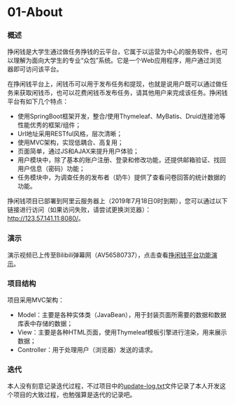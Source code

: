 # 01-About

### 概述

挣闲钱是大学生通过做任务挣钱的云平台，它属于以运营为中心的服务软件，也可以理解为面向大学生的专业“众包”系统。它是一个Web应用程序，用户通过浏览器即可访问该平台。

在挣闲钱平台上，闲钱币可以用于发布任务和提现，也就是说用户既可以通过做任务来获取闲钱币，也可以花费闲钱币发布任务，请其他用户来完成该任务。挣闲钱平台有如下几个特点：

- 使用SpringBoot框架开发，整合/使用Thymeleaf、MyBatis、Druid连接池等性能优秀的框架/组件；
- Url地址采用RESTful风格，层次清晰；
- 使用MVC架构，实现低耦合、高复用；
- 页面简单，通过JS和AJAX来提升用户体验；
- 用户模块中，除了基本的账户注册、登录和修改功能，还提供邮箱验证、找回用户信息（密码）功能；
- 任务模块中，为调查任务的发布者（奶牛）提供了查看问卷回答的统计数据的功能。

挣闲钱项目已部署到阿里云服务器上（2019年7月18日0时到期），您可以通过以下链接进行访问（如果访问失败，请尝试更换浏览器）：<http://123.57.141.11:8080/>。

### 演示

演示视频已上传至Bilibili弹幕网（AV56580737），点击查看[挣闲钱平台功能演示](https://www.bilibili.com/video/av56580737)。

### 项目结构

项目采用MVC架构：

- Model：主要是各种实体类（JavaBean），用于封装页面所需要的数据和数据库表中存储的数据；
- View：主要是各种HTML页面，使用Thymeleaf模板引擎进行渲染，用来展示数据；
- Controller：用于处理用户（浏览器）发送的请求。

### 迭代

本人没有刻意记录迭代过程，不过项目中的[update-log.txt](https://github.com/NightDW/SpareCash/blob/master/update-log.txt)文件记录了本人开发这个项目的大致过程，也勉强算是迭代的记录吧。